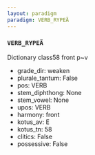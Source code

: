 ```yaml
---
layout: paradigm
paradigm: VERB_RYPEÄ
---
```

### ` VERB_RYPEÄ `

Dictionary class58 front p~v
* grade_dir: weaken
* plurale_tantum: False
* pos: VERB
* stem_diphthong: None
* stem_vowel: None
* upos: VERB
* harmony: front
* kotus_av: E
* kotus_tn: 58
* clitics: False
* possessive: False
